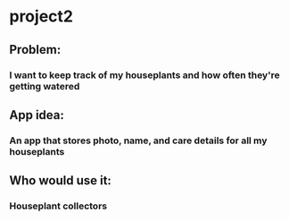 # project2

## Problem:
### I want to keep track of my houseplants and how often they're getting watered

## App idea:
### An app that stores photo, name, and care details for all my houseplants

## Who would use it:
### Houseplant collectors
